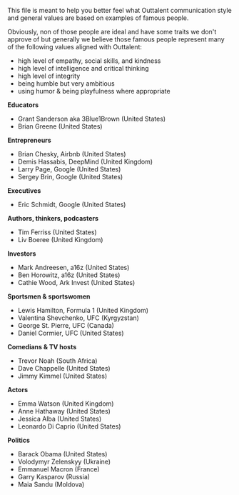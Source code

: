 This file is meant to help you better feel what Outtalent communication style and general values are based on examples of famous people.

Obviously, non of those people are ideal and have some traits we don't approve of but generally we believe those famous people represent many of the following values aligned with Outtalent:
- high level of empathy, social skills, and kindness
- high level of intelligence and critical thinking
- high level of integrity
- being humble but very ambitious
- using humor & being playfulness where appropriate

**Educators**
- Grant Sanderson aka 3Blue1Brown (United States)
- Brian Greene (United States)

**Entrepreneurs**
- Brian Chesky, Airbnb (United States)
- Demis Hassabis, DeepMind (United Kingdom)
- Larry Page, Google (United States)
- Sergey Brin, Google (United States)

**Executives**
- Eric Schmidt, Google (United States)

**Authors, thinkers, podcasters**
- Tim Ferriss (United States)
- Liv Boeree (United Kingdom)

**Investors**
- Mark Andreesen, a16z (United States)
- Ben Horowitz, a16z (United States)
- Cathie Wood, Ark Invest (United States)

**Sportsmen & sportswomen**
- Lewis Hamilton, Formula 1 (United Kingdom)
- Valentina Shevchenko, UFC (Kyrgyzstan)
- George St. Pierre, UFC (Canada)
- Daniel Cormier, UFC (United States)

**Comedians & TV hosts**
- Trevor Noah (South Africa)
- Dave Chappelle (United States)
- Jimmy Kimmel (United States)

**Actors**
- Emma Watson (United Kingdom)
- Anne Hathaway (United States)
- Jessica Alba (United States)
- Leonardo Di Caprio (United States)

**Politics**
- Barack Obama (United States)
- Volodymyr Zelenskyy (Ukraine)
- Emmanuel Macron (France)
- Garry Kasparov (Russia)
- Maia Sandu (Moldova)
